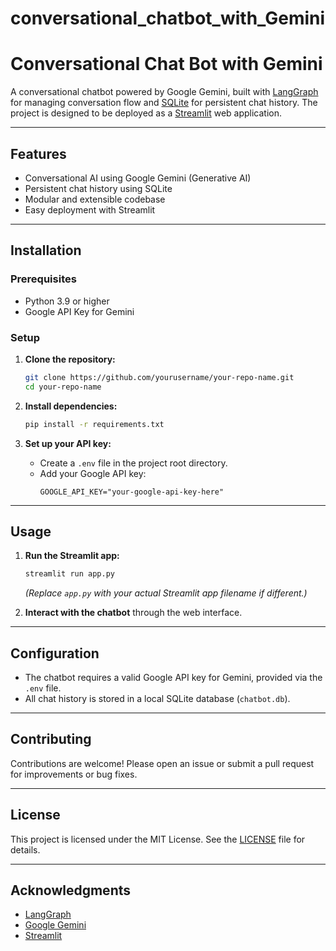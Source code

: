 # conversational_chatbot_with_Gemini

# Conversational Chat Bot with Gemini

A conversational chatbot powered by Google Gemini, built with [LangGraph](https://github.com/langchain-ai/langgraph) for managing conversation flow and [SQLite](https://www.sqlite.org/) for persistent chat history. The project is designed to be deployed as a [Streamlit](https://streamlit.io/) web application.

---

## Features

- Conversational AI using Google Gemini (Generative AI)
- Persistent chat history using SQLite
- Modular and extensible codebase
- Easy deployment with Streamlit

---

## Installation

### Prerequisites

- Python 3.9 or higher
- Google API Key for Gemini

### Setup

1. **Clone the repository:**
    ```bash
    git clone https://github.com/yourusername/your-repo-name.git
    cd your-repo-name
    ```

2. **Install dependencies:**
    ```bash
    pip install -r requirements.txt
    ```

3. **Set up your API key:**
    - Create a `.env` file in the project root directory.
    - Add your Google API key:
        ```
        GOOGLE_API_KEY="your-google-api-key-here"
        ```

---

## Usage

1. **Run the Streamlit app:**
    ```bash
    streamlit run app.py
    ```
    *(Replace `app.py` with your actual Streamlit app filename if different.)*

2. **Interact with the chatbot** through the web interface.

---

## Configuration

- The chatbot requires a valid Google API key for Gemini, provided via the `.env` file.
- All chat history is stored in a local SQLite database (`chatbot.db`).

---

## Contributing

Contributions are welcome! Please open an issue or submit a pull request for improvements or bug fixes.

---

## License

This project is licensed under the MIT License. See the [LICENSE](LICENSE) file for details.

---

## Acknowledgments

- [LangGraph](https://github.com/langchain-ai/langgraph)
- [Google Gemini](https://ai.google.dev/gemini-api/docs)
- [Streamlit](https://streamlit.io/)
